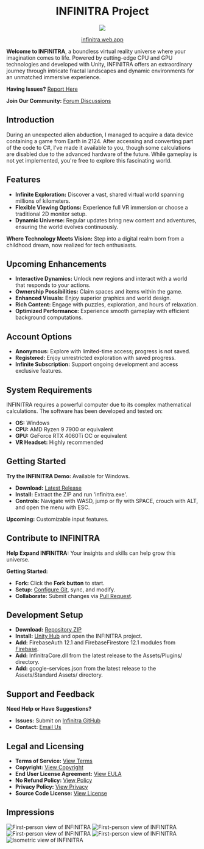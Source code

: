 <center>

<h1>INFINITRA Project</h1>

<img src="images/infinitra-logo01-small.png" />

<a href="https://infinitra.web.app/">infinitra.web.app</a>
</center>

**Welcome to INFINITRA**, a boundless virtual reality universe where your imagination comes to life. Powered by cutting-edge CPU and GPU technologies and developed with Unity, INFINITRA offers an extraordinary journey through intricate fractal landscapes and dynamic environments for an unmatched immersive experience.

**Having Issues?** [Report Here](https://github.com/richardbogad/INFINITRA/issues)

**Join Our Community:** [Forum Discussions](https://github.com/richardbogad/infinitra/discussions)

Introduction
------------
During an unexpected alien abduction, I managed to acquire a data device containing a game from Earth in 2124. After accessing and converting part of the code to C#, I've made it available to you, though some calculations are disabled due to the advanced hardware of the future. While gameplay is not yet implemented, you're free to explore this fascinating world.

Features
--------
- **Infinite Exploration:** Discover a vast, shared virtual world spanning millions of kilometers.
- **Flexible Viewing Options:** Experience full VR immersion or choose a traditional 2D monitor setup.
- **Dynamic Universe:** Regular updates bring new content and adventures, ensuring the world evolves continuously.

**Where Technology Meets Vision:** Step into a digital realm born from a childhood dream, now realized for tech enthusiasts.

Upcoming Enhancements
---------------------
- **Interactive Dynamics:** Unlock new regions and interact with a world that responds to your actions.
- **Ownership Possibilities:** Claim spaces and items within the game.
- **Enhanced Visuals:** Enjoy superior graphics and world design.
- **Rich Content:** Engage with puzzles, exploration, and hours of relaxation.
- **Optimized Performance:** Experience smooth gameplay with efficient background computations.

Account Options
---------------
- **Anonymous:** Explore with limited-time access; progress is not saved.
- **Registered:** Enjoy unrestricted exploration with saved progress.
- **Infinite Subscription:** Support ongoing development and access exclusive features.

System Requirements
-------------------
INFINITRA requires a powerful computer due to its complex mathematical calculations. The software has been developed and tested on:

- **OS:** Windows
- **CPU:** AMD Ryzen 9 7900 or equivalent
- **GPU:** GeForce RTX 4060Ti OC or equivalent
- **VR Headset:** Highly recommended

Getting Started
---------------
**Try the INFINITRA Demo:** Available for Windows.

- **Download:** [Latest Release](https://github.com/richardbogad/infinitra/releases/)
- **Install:** Extract the ZIP and run 'infinitra.exe'.
- **Controls:** Navigate with WASD, jump or fly with SPACE, crouch with ALT, and open the menu with ESC.

**Upcoming:** Customizable input features.

Contribute to INFINITRA
-----------------------
**Help Expand INFINITRA:** Your insights and skills can help grow this universe.

**Getting Started:**
- **Fork:** Click the **Fork button** to start.
- **Setup:** [Configure Git](https://help.github.com/articles/set-up-git), sync, and modify.
- **Collaborate:** Submit changes via [Pull Request](https://help.github.com/articles/using-pull-requests).

Development Setup
-----------------
- **Download:** [Repository ZIP](https://github.com/richardbogad/INFINITRA/archive/master.zip)
- **Install:** [Unity Hub](https://unity.com/download) and open the INFINITRA project.
- **Add:** FirebaseAuth 12.1 and FirebaseFirestore 12.1 modules from [Firebase](https://firebase.google.com/docs/unity/setup?hl=de).
- **Add:** InfinitraCore.dll from the latest release to the Assets/Plugins/ directory.
- **Add:** google-services.json from the latest release to the Assets/Standard Assets/ directory.

Support and Feedback
--------------------
**Need Help or Have Suggestions?**
- **Issues:** Submit on [Infinitra GitHub](https://github.com/richardbogad/INFINITRA/issues)
- **Contact:** [Email Us](mailto:infinitra.world@gmail.com)

Legal and Licensing
-----------------
- **Terms of Service:** [View Terms](TERMS.md)
- **Copyright:** [View Copyright](COPYRIGHT.md)
- **End User License Agreement:** [View EULA](EULA.md)
- **No Refund Policy:** [View Policy](NOREFUND.md)
- **Privacy Policy:** [View Privacy](PRIVACY.md)
- **Source Code License:** [View License](LICENSE.txt)

Impressions
-----------
![First-person view of INFINITRA](images/inworld1.jpg)
![First-person view of INFINITRA](images/inworld2.jpg)
![First-person view of INFINITRA](images/inworld3.jpg)
![First-person view of INFINITRA](images/inworld4.jpg)
![Isometric view of INFINITRA](images/iso1.jpg)